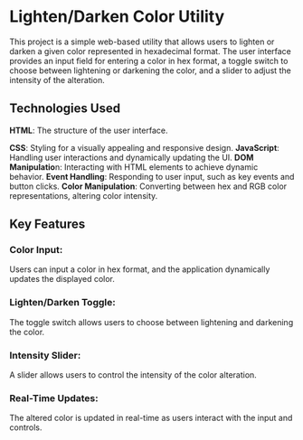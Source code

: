 # Lighten/Darken Color Utility

This project is a simple web-based utility that allows users to lighten or darken a given color represented in hexadecimal format. The user interface provides an input field for entering a color in hex format, a toggle switch to choose between lightening or darkening the color, and a slider to adjust the intensity of the alteration.

## Technologies Used
**HTML**: The structure of the user interface.

**CSS**: Styling for a visually appealing and responsive design.
**JavaScript**: Handling user interactions and dynamically updating the UI.
**DOM Manipulatio**n: Interacting with HTML elements to achieve dynamic behavior.
**Event Handling**: Responding to user input, such as key events and button clicks.
**Color Manipulation**: Converting between hex and RGB color representations, altering color intensity.

## Key Features
### Color Input: 
Users can input a color in hex format, and the application dynamically updates the displayed color.
### Lighten/Darken Toggle: 
The toggle switch allows users to choose between lightening and darkening the color.
### Intensity Slider: 
A slider allows users to control the intensity of the color alteration.
### Real-Time Updates: 
The altered color is updated in real-time as users interact with the input and controls.
